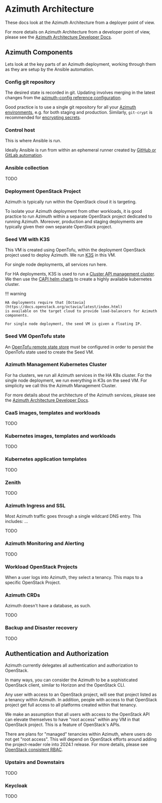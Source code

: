 # Azimuth Architecture

These docs look at the Azimuth Architecture from a deployer point of view.

For more details on Azimuth Architecture from a developer point of view, please see the
[Azimuth Architecture Developer Docs](https://github.com/stackhpc/azimuth/blob/master/docs/architecture.md).

## Azimuth Components

Lets look at the key parts of an Azimuth deployment,
working through them as they are setup by the
Ansible automation.

### Config git repository

The desired state is recorded in git.
Updating involves merging in the latest changes from the
[azimuth-config reference configuration](https://github.com/stackhpc/azimuth-config).

Good practice is to use a single git repository
for all your [Azimuth environments](./environments.md),
e.g. for both staging and production.
Similarly, `git-crypt` is recommended
for [encrypting secrets](./repository/secrets.md).

### Control host

This is where Ansible is run.

Ideally Ansible is run from within an ephemeral runner
created by [GitHub or GitLab automation](./deployment/automation.md).

### Ansible collection

TODO

### Deployment OpenStack Project

Azimuth is typically run within the OpenStack cloud it is targeting.

To isolate your Azimuth deployment from other workloads,
it is good practice to run Azimuth within a separate OpenStack project
dedicated to running Azimuth.
Moreover, production and staging deployments are typically
given their own separate OpenStack project.

### Seed VM with K3S

This VM is created using OpenTofu, within the deployment OpenStack project
used to deploy Azimuth.
We run [K3S](https://k3s.io/) in this VM.

For single node deployments, all services run here.

For HA deployments, K3S is used to run a
[Cluster API management cluster](https://cluster-api.sigs.k8s.io/user/concepts#management-cluster).
We then use the
[CAPI helm charts](https://github.com/stackhpc/capi-helm-charts)
to create a highly available kubernetes cluster.

!!! warning

    HA deployments require that [Octavia](https://docs.openstack.org/octavia/latest/index.html)
    is available on the target cloud to provide load-balancers for Azimuth components.

    For single node deployment, the seed VM is given a floating IP.

### Seed VM OpenTofu state

An [OpenTofu remote state store](./repository/terraform.md) must be configured
in order to persist the OpenTofu state used to create the Seed VM.

### Azimuth Management Kubernetes Cluster

For ha clusters, we run all Azimuth services in the HA K8s cluster.
For the single node deployment, we run everything in K3s on the seed VM.
For simplicity we call this the Azimuth Management Cluster.

For more details about the architecture of the Azimuth services, please see the
[Azimuth Architecture Developer Docs](https://github.com/stackhpc/azimuth/blob/master/docs/architecture.md).


### CaaS images, templates and workloads

TODO

### Kubernetes images, templates and workloads

TODO

### Kubernetes application templates

TODO

### Zenith

TODO

### Azimuth Ingress and SSL

Most Azimuth traffic goes through a single wildcard DNS entry.
This includes: ...

TODO

### Azimuth Monitoring and Alerting

TODO

### Workload OpenStack Projects

When a user logs into Azimuth, they select a tenancy.
This maps to a specific OpenStack Project.

### Azimuth CRDs

Azimuth doesn't have a database, as such.

TODO


### Backup and Disaster recovery

TODO

## Authentication and Authorization

Azimuth currently delegates all authentication and authorization to OpenStack.

In many ways, you can consider the Azimuth to be
a sophisticated OpenStack client,
similar to Horizon and the OpenStack CLI.

Any user with access to an OpenStack project,
will see that project listed as a tenancy within Azimuth.
In addition, people with access to that OpenStack project
get full access to all platforms created within that tenancy.

We make an assumption that all users with access to the OpenStack
API can elevate themselves to have "root access" within any VM
in that OpenStack project. This is a feature of OpenStack's APIs.

There are plans for "managed" tenancies within Azimuth,
where users do not get "root access".
This will depend on OpenStack efforts around adding the
project-reader role into 2024.1 release.
For more details, please see
[OpenStack consistent RBAC](https://governance.openstack.org/tc/goals/selected/consistent-and-secure-rbac.html).

### Upstairs and Downstairs

TODO

### Keycloak

TODO